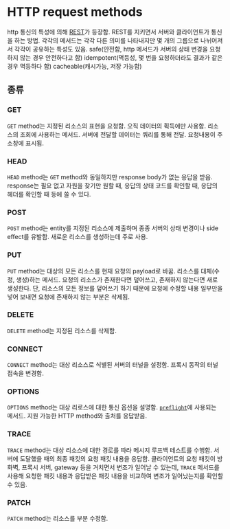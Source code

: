 # HTTP request methods

http 통신의 특성에 의해 [REST](./RESTful.md)가 등장함. REST를 지키면서 서버와 클라이언트가 통신을 하는 방법. 각각의 메서드는 각각 다른 의미를 나타내지만 몇 개의 그룹으로 나뉘어져서 각각이 공유하는 특성도 있음.
safe(안전함, http 메서드가 서버의 상태 변경을 요청하지 않는 경우 안전하다고 함)
idempotent(멱등성, 몇 번을 요청하더라도 결과가 같은 경우 멱등하다 함)
cacheable(캐시가능, 저장 가능함)

## 종류

### GET

`GET` method는 지정된 리소스의 표현을 요청함. 오직 데이터의 획득에만 사용함.
리소스의 조회에 사용하는 메서드. 서버에 전달할 데이터는 쿼리를 통해 전달. 요청내용이 주소창에 표시됨.

### HEAD

`HEAD` method는 `GET` method와 동일하지만 response body가 없는 응답을 받음.
response는 필요 없고 자원을 찾기만 원할 때, 응답의 상태 코드를 확인할 때, 응답의 헤더를 확인할 때 등에 쓸 수 있다.

### POST

`POST` method는 entity를 지정된 리소스에 제출하며 종종 서버의 상태 변경이나 side effect를 유발함.
새로운 리소스를 생성하는데 주로 사용.

### PUT

`PUT` method는 대상의 모든 리소스를 현재 요청의 payload로 바꿈.
리소스를 대체(수정, 생성)하는 메서드. 요청의 리소스가 존재한다면 덮어쓰고, 존재하지 않는다면 새로 생성한다. 단, 리소스의 모든 정보를 덮어쓰기 하기 때문에 요청에 수정할 내용 일부만을 넣어 보내면 요청에 존재하지 않는 부분은 삭제됨.

### DELETE

`DELETE` method는 지정된 리소스를 삭제함.

### CONNECT

`CONNECT` method는 대상 리소스로 식별된 서버의 터널을 설정함. 프록시 동작의 터널 접속을 변경함.

### OPTIONS

`OPTIONS` method는 대상 리로스에 대한 통신 옵션을 설명함.
[`preflight`](./CORS.md)에 사용되는 메서드. 지원 가능한 HTTP method와 출처를 응답받음.

### TRACE

`TRACE` method는 대상 리소스에 대한 경로를 따라 메시지 루프백 테스트를 수행함.
서버에 도달했을 때의 최종 패킷의 요청 패킷 내용을 응답함.
클라이언트의 요청 패킷이 방화벽, 프록시 서버, gateway 등을 거치면서 변조가 일어날 수 있는데, `TRACE` 메서드를 사용해 요청한 패킷 내용과 응답받은 패킷 내용을 비교하여 변조가 일어났는지를 확인할 수 있음.

### PATCH

`PATCH` method는 리소스를 부분 수정함.

